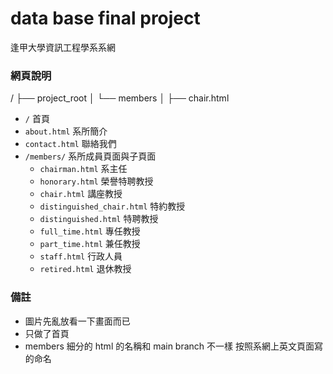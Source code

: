 # data base final project

逢甲大學資訊工程學系系網

### 網頁說明
/
├── project_root
│   └── members
│       ├── chair.html

- `/`           首頁
- `about.html`  系所簡介
- `contact.html` 聯絡我們
- `/members/`   系所成員頁面與子頁面
  - `chairman.html`           系主任
  - `honorary.html`           榮譽特聘教授
  - `chair.html`              講座教授
  - `distinguished_chair.html` 特約教授
  - `distinguished.html`      特聘教授
  - `full_time.html`          專任教授
  - `part_time.html`          兼任教授
  - `staff.html`              行政人員
  - `retired.html`            退休教授

### 備註
- 圖片先亂放看一下畫面而已
- 只做了首頁
- members 細分的 html 的名稱和 main branch 不一樣
  按照系網上英文頁面寫的命名
